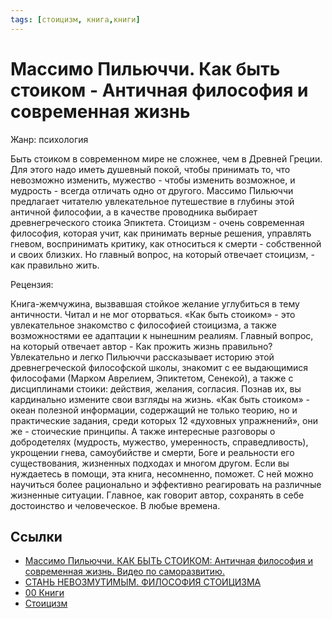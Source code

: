 ```yaml
---
tags: [стоицизм, книга,книги]
---
```

# Массимо Пильюччи. Как быть стоиком - Античная философия и современная жизнь

Жанр: психология

Быть стоиком в современном мире не сложнее, чем в Древней Греции. Для этого надо иметь душевный покой, чтобы принимать то, что невозможно изменить, мужество - чтобы изменить возможное, и мудрость - всегда отличать одно от другого. Массимо Пильюччи предлагает читателю увлекательное путешествие в глубины этой античной философии, а в качестве проводника выбирает древнегреческого стоика Эпиктета. Стоицизм - очень современная философия, которая учит, как принимать верные решения, управлять гневом, воспринимать критику, как относиться к смерти - собственной и своих близких. Но главный вопрос, на который отвечает стоицизм, - как правильно жить.

Рецензия:

Книга-жемчужина, вызвавшая стойкое желание углубиться в тему античности. Читал и не мог оторваться. «Как быть стоиком» - это увлекательное знакомство с философией стоицизма, а также возможностями ее адаптации к нынешним реалиям. Главный вопрос, на который отвечает автор - Как прожить жизнь правильно? Увлекательно и легко Пильюччи рассказывает историю этой древнегреческой философской школы, знакомит с ее выдающимися философами (Марком Аврелием, Эпиктетом, Сенекой), а также с дисциплинами стоики: действия, желания, согласия. Познав их, вы кардинально измените свои взгляды на жизнь. «Как быть стоиком» - океан полезной информации, содержащий не только теорию, но и практические задания, среди которых 12 «духовных упражнений», они же - стоические принципы. А также интересные разговоры о добродетелях (мудрость, мужество, умеренность, справедливость), укрощении гнева, самоубийстве и смерти, Боге и реальности его существования, жизненных подходах и многом другом. Если вы нуждаетесь в помощи, эта книга, несомненно, поможет. С ней можно научиться более рационально и эффективно реагировать на различные жизненные ситуации. Главное, как говорит автор, сохранять в себе достоинство и человеческое. В любые времена.

## Ссылки

* [Массимо Пильюччи. КАК БЫТЬ СТОИКОМ: Античная философия и современная жизнь. Видео по саморазвитию.](https://www.youtube.com/watch?v=G9lJ7-0Ycog)
* [СТАНЬ НЕВОЗМУТИМЫМ. ФИЛОСОФИЯ СТОИЦИЗМА](https://www.youtube.com/watch?v=CuHEiWfYDaM)
* [00 Книги](00%20%D0%9A%D0%BD%D0%B8%D0%B3%D0%B8.md)
* [Стоицизм](%D0%A1%D1%82%D0%BE%D0%B8%D1%86%D0%B8%D0%B7%D0%BC.md)
